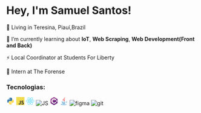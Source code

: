 # Hey, I'm Samuel Santos! 

📌 Living in Teresina, Piauí,Brazil

 🌱 I’m currently learning about **IoT**, **Web Scraping**, **Web Development(Front and Back)**
 
⚡ Local Coordinator at  Students For Liberty

💼 Intern at The Forense

### Tecnologias: 

<p >
<img src="https://raw.githubusercontent.com/devicons/devicon/master/icons/python/python-original.svg" alt="python" width="22" height="22"/>
<img src="https://raw.githubusercontent.com/devicons/devicon/master/icons/javascript/javascript-original.svg" alt="JS" width="22" height="22"/> 
<img src="https://raw.githubusercontent.com/devicons/devicon/master/icons/react/react-original.svg" alt="react" width="22" height="22"/>
<img src="https://www.vectorlogo.zone/logos/nodejs/nodejs-icon.svg" alt="JS" width="22" height="22"/> 
<img src="https://raw.githubusercontent.com/devicons/devicon/master/icons/csharp/csharp-original.svg" alt="react" width="22" height="22"/>
<img src="https://raw.githubusercontent.com/devicons/devicon/master/icons/java/java-original.svg" alt="figma" width="22" height="22"/> 
<img src="https://www.vectorlogo.zone/logos/figma/figma-icon.svg" alt="figma" width="22" height="22"/> 
<img src="https://www.vectorlogo.zone/logos/git-scm/git-scm-icon.svg" alt="git" width="22" height="22"/> 
</p>
